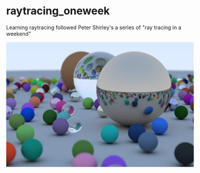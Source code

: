 # raytracing_oneweek

Learning raytracing followed Peter Shirley's a series of "ray tracing in a weekend"

![效果图](https://github.com/BUGIsOne/raytracing_oneweek/blob/master/final_show.png)

